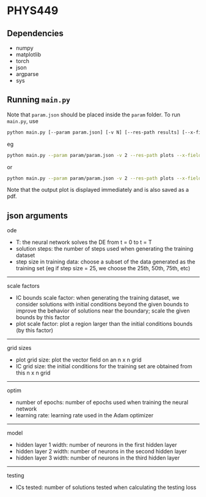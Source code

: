 # PHYS449

## Dependencies

- numpy
- matplotlib
- torch
- json
- argparse
- sys

## Running `main.py`

Note that `param.json` should be placed inside the `param` folder. To run `main.py`, use

```sh
python main.py [--param param.json] [-v N] [--res-path results] [--x-field x**2] [--y-field y**2] [--lb LB] [--ub UB] [--n-tests N_TESTS]
```
eg
```sh
python main.py --param param/param.json -v 2 --res-path plots --x-field "-y/np.sqrt(x**2 + y**2)" --y-field "x/np.sqrt(x**2 + y**2)" --lb -1.0 --ub 1.0 --n-tests 3
```

or
```sh
python main.py --param param/param.json -v 2 --res-path plots --x-field "np.sin(np.pi*x) + np.sin(np.pi*y)" --y-field "np.cos(np.pi*y)" --lb -1.0 --ub 1.0 --n-tests 3
```

Note that the output plot is displayed immediately and is also saved as a pdf.
## json arguments

ode
- T: the neural network solves the DE from t = 0 to t = T
- solution steps: the number of steps used when generating the training dataset
- step size in training data: choose a subset of the data generated as the training set (eg if step size = 25, we choose the 25th, 50th, 75th, etc)
--------------------------------------------------------------------------------------------------------------------------------------
scale factors
- IC bounds scale factor: when generating the training dataset, we consider solutions with initial conditions beyond the given bounds to improve the behavior of solutions near the boundary; scale the given bounds by this factor
- plot scale factor: plot a region larger than the initial conditions bounds (by this factor)
--------------------------------------------------------------------------------------------------------------------------------------
grid sizes
- plot grid size: plot the vector field on an n x n grid
- IC grid size: the initial conditions for the training set are obtained from this n x n grid
--------------------------------------------------------------------------------------------------------------------------------------
optim
- number of epochs: number of epochs used when training the neural network
- learning rate: learning rate used in the Adam optimizer
--------------------------------------------------------------------------------------------------------------------------------------
model
- hidden layer 1 width: number of neurons in the first hidden layer
- hidden layer 2 width: number of neurons in the second hidden layer
- hidden layer 3 width: number of neurons in the third hidden layer
--------------------------------------------------------------------------------------------------------------------------------------
testing
- ICs tested: number of solutions tested when calculating the testing loss
